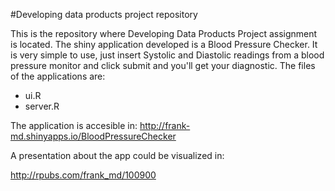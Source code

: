 
#Developing data products project repository

This is the repository where Developing Data Products Project assignment is located. 
The shiny application developed is a Blood Pressure Checker. 
It is very simple to use, just insert Systolic and Diastolic readings from a blood pressure monitor 
and click submit and you'll get your diagnostic. 
The files of the applications are:

- ui.R
- server.R

The application is accesible in: http://frank-md.shinyapps.io/BloodPressureChecker

A presentation about the app could be visualized in:

http://rpubs.com/frank_md/100900
